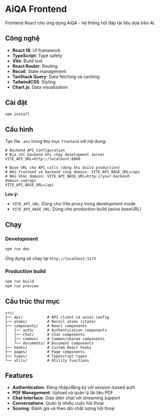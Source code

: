 # AiQA Frontend

Frontend React cho ứng dụng AiQA - hệ thống hỏi đáp tài liệu dựa trên AI.

## Công nghệ

- **React 18**: UI framework
- **TypeScript**: Type safety
- **Vite**: Build tool
- **React Router**: Routing
- **Recoil**: State management
- **TanStack Query**: Data fetching và caching
- **TailwindCSS**: Styling
- **Chart.js**: Data visualization

## Cài đặt

```bash
npm install
```

## Cấu hình

Tạo file `.env` trong thư mục `frontend` với nội dung:

```env
# Backend API Configuration
# Địa chỉ backend khi chạy development server
VITE_API_URL=http://localhost:8000

# Base URL cho API calls (dùng khi build production)
# Nếu frontend và backend cùng domain: VITE_API_BASE_URL=/api
# Nếu khác domain: VITE_API_BASE_URL=http://your-backend-domain.com/api
VITE_API_BASE_URL=/api
```

**Lưu ý:**

- `VITE_API_URL`: Dùng cho Vite proxy trong development mode
- `VITE_API_BASE_URL`: Dùng cho production build (axios baseURL)

## Chạy

### Development

```bash
npm run dev
```

Ứng dụng sẽ chạy tại `http://localhost:5173`

### Production build

```bash
npm run build
npm run preview
```

## Cấu trúc thư mục

```
src/
├── api/           # API client và axios config
├── atoms/         # Recoil atoms (state)
├── components/    # React components
│   ├── auth/      # Authentication components
│   ├── chat/      # Chat components
│   ├── common/    # Common/shared components
│   └── documents/ # Document components
├── hooks/         # Custom React hooks
├── pages/         # Page components
├── types/         # TypeScript types
└── utils/         # Utility functions
```

## Features

- **Authentication**: Đăng nhập/đăng ký với session-based auth
- **PDF Management**: Upload và quản lý tài liệu PDF
- **Chat Interface**: Giao diện chat với streaming support
- **Conversations**: Quản lý nhiều cuộc hội thoại
- **Scoring**: Đánh giá và theo dõi chất lượng hội thoại
